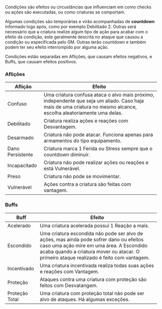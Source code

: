 Condições são efeitos ou circustâncias que influenciam em como checks ou ações são executadas, ou como criaturas se comportam.

Algumas condições são temporárias e virão acompanhadas de **countdown** informado logo após, como por exemplo Debilitado 2. Outras será necessário que a criatura realize algum tipo de ação para acabar com o efeito da condição, este geralmente descrita no ataque que causou a condição ou especificada pelo GM. Outras terão countdown e também podem ter seu efeito interrompido por alguma ação.

Condições estão separadas em Aflições, que causam efeitos negativos, e Buffs, que causam efeitos positivos.

### Aflições

| Aflição          | Efeito                                                                                                                                                              |
| ---------------- | ------------------------------------------------------------------------------------------------------------------------------------------------------------------- |
| Confuso          | Uma criatura confusa ataca o alvo mais próximo, independente que seja um aliado. Caso haja mais de uma criatura no mesmo alcance, escolha aleatoriamente uma delas. |
| Debilitado       | Criatura realiza ações e reações com Desvantagem.                                                                                                                   |
| Desarmado        | Criatura não pode atacar. Funciona apenas para armamentos do tipo equipamento.                                                                                      |
| Dano Persistente | Criatura marca 1 Ferida ou Stress sempre que o countdown diminuir.                                                                                                      |
| Incapacitado     | Criatura não pode realizar ações ou reações e está Vulnerável.                                                                                                      |
| Preso            | Criatura não pode se movimentar.                                                                                                                                    |
| Vulnerável       | Ações contra a criatura são feitas com vantagem.                                                                                                                    |

### Buffs

| Buff           | Efeito                                                                                                                                                                                                                          |
| -------------- | ------------------------------------------------------------------------------------------------------------------------------------------------------------------------------------------------------------------------------- |
| Acelerado      | Uma criatura acelerada possui 1 Reação a mais.                                                                                                                                                                                  |
| Escondido      | Uma criatura escondida não pode ser alvo de ações, mas ainda pode sofrer dano ou efeitos caso uma ação mire em uma área. A Escondido acaba quando a criatura mover ou atacar. O primeiro ataque realizado é feito com vantagem. |
| Incentivado    | Uma criatura incentivada realiza todas suas ações e reações com Vantagem.                                                                                                                                                       |
| Proteção       | Ataques contra uma criatura com proteção são feitos com Desvatangem.                                                                                                                                                            |
| Proteção Total | Uma criatura com proteção total não pode ser alvo de ataques. Há algumas exceções.                                                                                                                                              |
